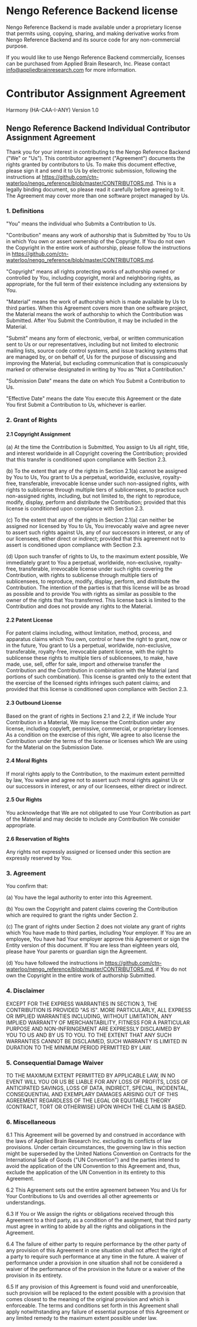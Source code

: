 Nengo Reference Backend license
===============================

Nengo Reference Backend is made available under a proprietary license that 
permits using, copying, sharing, and making derivative works
from Nengo Reference Backend and its source code for any non-commercial 
purpose.

If you would like to use Nengo Reference Backend commercially, licenses can be
purchased from Applied Brain Research, Inc. Please contact
info@appliedbrainresearch.com for more information.

Contributor Assignment Agreement
================================

Harmony (HA-CAA-I-ANY) Version 1.0

Nengo Reference Backend Individual Contributor Assignment Agreement
---------------------------------------------------------------------

Thank you for your interest in contributing to the Nengo Reference Backend 
("We" or "Us"). This contributor agreement ("Agreement") documents the rights
granted by contributors to Us. To make this document effective, please
sign it and send it to Us by electronic submission, following the
instructions at
<https://github.com/ctn-waterloo/nengo_reference/blob/master/CONTRIBUTORS.md>.
This is a legally binding document, so please read it carefully before
agreeing to it. The Agreement may cover more than one software project
managed by Us.

### 1. Definitions

"You" means the individual who Submits a Contribution to Us.

"Contribution" means any work of authorship that is Submitted by You
to Us in which You own or assert ownership of the Copyright. If You do
not own the Copyright in the entire work of authorship, please follow
the instructions in
<https://github.com/ctn-waterloo/nengo_reference/blob/master/CONTRIBUTORS.md>.

"Copyright" means all rights protecting works of authorship owned or
controlled by You, including copyright, moral and neighboring rights,
as appropriate, for the full term of their existence including any
extensions by You.

"Material" means the work of authorship which is made available by Us
to third parties. When this Agreement covers more than one software
project, the Material means the work of authorship to which the
Contribution was Submitted. After You Submit the Contribution, it may
be included in the Material.

"Submit" means any form of electronic, verbal, or written
communication sent to Us or our representatives, including but not
limited to electronic mailing lists, source code control systems, and
issue tracking systems that are managed by, or on behalf of, Us for
the purpose of discussing and improving the Material, but excluding
communication that is conspicuously marked or otherwise designated in
writing by You as "Not a Contribution."

"Submission Date" means the date on which You Submit a Contribution to
Us.

"Effective Date" means the date You execute this Agreement or the date
You first Submit a Contribution to Us, whichever is earlier.

### 2. Grant of Rights

#### 2.1 Copyright Assignment

(a) At the time the Contribution is Submitted, You assign to Us all
right, title, and interest worldwide in all Copyright covering the
Contribution; provided that this transfer is conditioned upon
compliance with Section 2.3.

(b) To the extent that any of the rights in Section 2.1(a) cannot be
assigned by You to Us, You grant to Us a perpetual, worldwide,
exclusive, royalty-free, transferable, irrevocable license under such
non-assigned rights, with rights to sublicense through multiple tiers
of sublicensees, to practice such non-assigned rights, including, but
not limited to, the right to reproduce, modify, display, perform and
distribute the Contribution; provided that this license is conditioned
upon compliance with Section 2.3.

(c) To the extent that any of the rights in Section 2.1(a) can neither
be assigned nor licensed by You to Us, You irrevocably waive and agree
never to assert such rights against Us, any of our successors in
interest, or any of our licensees, either direct or indirect; provided
that this agreement not to assert is conditioned upon compliance with
Section 2.3.

(d) Upon such transfer of rights to Us, to the maximum extent
possible, We immediately grant to You a perpetual, worldwide,
non-exclusive, royalty-free, transferable, irrevocable license under
such rights covering the Contribution, with rights to sublicense
through multiple tiers of sublicensees, to reproduce, modify, display,
perform, and distribute the Contribution. The intention of the parties
is that this license will be as broad as possible and to provide You
with rights as similar as possible to the owner of the rights that You
transferred. This license back is limited to the Contribution and does
not provide any rights to the Material.

#### 2.2 Patent License

For patent claims including, without limitation, method, process, and
apparatus claims which You own, control or have the right to grant,
now or in the future, You grant to Us a perpetual, worldwide,
non-exclusive, transferable, royalty-free, irrevocable patent license,
with the right to sublicense these rights to multiple tiers of
sublicensees, to make, have made, use, sell, offer for sale, import
and otherwise transfer the Contribution and the Contribution in
combination with the Material (and portions of such combination). This
license is granted only to the extent that the exercise of the
licensed rights infringes such patent claims; and provided that this
license is conditioned upon compliance with Section 2.3.

#### 2.3 Outbound License

Based on the grant of rights in Sections 2.1 and 2.2, if We include
Your Contribution in a Material, We may license the Contribution under
any license, including copyleft, permissive, commercial, or
proprietary licenses. As a condition on the exercise of this right, We
agree to also license the Contribution under the terms of the license
or licenses which We are using for the Material on the Submission
Date.

#### 2.4 Moral Rights

If moral rights apply to the Contribution, to the maximum extent
permitted by law, You waive and agree not to assert such moral rights
against Us or our successors in interest, or any of our licensees,
either direct or indirect.

#### 2.5 Our Rights

You acknowledge that We are not obligated to use Your Contribution as
part of the Material and may decide to include any Contribution We
consider appropriate.

#### 2.6 Reservation of Rights

Any rights not expressly assigned or licensed under this section are
expressly reserved by You.

### 3. Agreement

You confirm that:

(a) You have the legal authority to enter into this Agreement.

(b) You own the Copyright and patent claims covering the Contribution
which are required to grant the rights under Section 2.

(c) The grant of rights under Section 2 does not violate any grant of
rights which You have made to third parties, including Your employer.
If You are an employee, You have had Your employer approve this
Agreement or sign the Entity version of this document. If You are less
than eighteen years old, please have Your parents or guardian sign the
Agreement.

(d) You have followed the instructions in
<https://github.com/ctn-waterloo/nengo_reference/blob/master/CONTRIBUTORS.md>,
if You do not own the Copyright in the entire work of authorship
Submitted.

### 4. Disclaimer

EXCEPT FOR THE EXPRESS WARRANTIES IN SECTION 3, THE CONTRIBUTION IS
PROVIDED "AS IS". MORE PARTICULARLY, ALL EXPRESS OR IMPLIED WARRANTIES
INCLUDING, WITHOUT LIMITATION, ANY IMPLIED WARRANTY OF
MERCHANTABILITY, FITNESS FOR A PARTICULAR PURPOSE AND NON-INFRINGEMENT
ARE EXPRESSLY DISCLAIMED BY YOU TO US AND BY US TO YOU. TO THE EXTENT
THAT ANY SUCH WARRANTIES CANNOT BE DISCLAIMED, SUCH WARRANTY IS
LIMITED IN DURATION TO THE MINIMUM PERIOD PERMITTED BY LAW.

### 5. Consequential Damage Waiver

TO THE MAXIMUM EXTENT PERMITTED BY APPLICABLE LAW, IN NO EVENT WILL
YOU OR US BE LIABLE FOR ANY LOSS OF PROFITS, LOSS OF ANTICIPATED
SAVINGS, LOSS OF DATA, INDIRECT, SPECIAL, INCIDENTAL, CONSEQUENTIAL
AND EXEMPLARY DAMAGES ARISING OUT OF THIS AGREEMENT REGARDLESS OF THE
LEGAL OR EQUITABLE THEORY (CONTRACT, TORT OR OTHERWISE) UPON WHICH THE
CLAIM IS BASED.

### 6. Miscellaneous

6.1 This Agreement will be governed by and construed in accordance
with the laws of Applied Brain Research Inc. excluding its conflicts
of law provisions. Under certain circumstances, the governing law in
this section might be superseded by the United Nations Convention on
Contracts for the International Sale of Goods ("UN Convention") and
the parties intend to avoid the application of the UN Convention to
this Agreement and, thus, exclude the application of the UN Convention
in its entirety to this Agreement.

6.2 This Agreement sets out the entire agreement between You and Us
for Your Contributions to Us and overrides all other agreements or
understandings.

6.3 If You or We assign the rights or obligations received through
this Agreement to a third party, as a condition of the assignment,
that third party must agree in writing to abide by all the rights and
obligations in the Agreement.

6.4 The failure of either party to require performance by the other
party of any provision of this Agreement in one situation shall not
affect the right of a party to require such performance at any time in
the future. A waiver of performance under a provision in one situation
shall not be considered a waiver of the performance of the provision
in the future or a waiver of the provision in its entirety.

6.5 If any provision of this Agreement is found void and
unenforceable, such provision will be replaced to the extent possible
with a provision that comes closest to the meaning of the original
provision and which is enforceable. The terms and conditions set forth
in this Agreement shall apply notwithstanding any failure of essential
purpose of this Agreement or any limited remedy to the maximum extent
possible under law.

